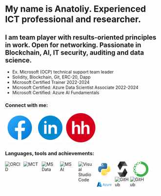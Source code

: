 # My name is Anatoliy. Experienced ICT professional and researcher.


## I am team player with results-oriented principles in work. Open for networking. Passionate in Blockchain, AI, IT security, auditing and data science.

- Ex. Microsoft (OCP) technical support team leader
- Solidity, Blockchain, Git, ERC-20, Dapp
- Microsoft Certified Trainer 2022-2024
- Microsoft Certified: Azure Data Scientist Associate 2022-2024
- Microsoft Certified: Azure AI Fundamentals

### Connect with me:

[![website](./img/fb.svg)](https://www.facebook.com/lutanatoliy)
[![website](./img/ln.svg)](https://www.linkedin.com/in/anatoliylut)
[![website](./img/hh.svg)](https://hh.ru/applicant/resumes/view?resume=b8cb2f99ff03f5f15e0039ed1f595859684847)
 
### Languages, tools and achievements:

[<img align="left" alt="ORCID" width="50px" src="https://orcid.org/assets/vectors/orcid.logo.icon.svg" style="padding-right:10px;" />](https://orcid.org/0000-0002-7588-3077)
[<img align="left" alt="MCT" width="50px" src="https://images.credly.com/size/110x110/images/bb4156e4-c2e1-4399-b03c-af6feb7a6cc4/image.png" style="padding-right:10px;" />](https://www.credly.com/badges/2a1d5881-236c-4fc2-b071-f6a631a518e2)
[<img align="left" alt="MS Data" width="50px" src="https://images.credly.com/size/340x340/images/5c8fca38-b0d2-49e5-9ad2-f3f8e79b327f/azure-data-scientist-associate-600x600.png" style="padding-right:10px;" />](https://www.credly.com/badges/cc98f949-66d4-40a1-876a-f666395f3108)
[<img align="left" alt="MS AI" width="50px" src="https://images.credly.com/size/340x340/images/4136ced8-75d5-4afb-8677-40b6236e2672/azure-ai-fundamentals-600x600.png" style="padding-right:10px;" />](https://www.credly.com/badges/a7271e7c-8a87-4ca2-af7f-fdd05fcb2377)
[<img align="left" alt="Visual Studio Code" width="50px" src="https://cdn.jsdelivr.net/gh/devicons/devicon/icons/vscode/vscode-original.svg" style="padding-right:10px;" />](https://cdn.jsdelivr.net/gh/devicons/devicon/icons/vscode/vscode-original.svg)
[<img align="left" alt="Python" width="50px" src="https://raw.githubusercontent.com/devicons/devicon/1119b9f84c0290e0f0b38982099a2bd027a48bf1/icons/python/python-original.svg" style="padding-right:10px;" />](https://raw.githubusercontent.com/devicons/devicon/1119b9f84c0290e0f0b38982099a2bd027a48bf1/icons/python/python-original.svg)
[<img align="left" alt="Solidity" width="50px" src="https://raw.githubusercontent.com/devicons/devicon/1119b9f84c0290e0f0b38982099a2bd027a48bf1/icons/solidity/solidity-original.svg" style="padding-right:10px;" />](https://raw.githubusercontent.com/devicons/devicon/1119b9f84c0290e0f0b38982099a2bd027a48bf1/icons/solidity/solidity-original.svg)
[<img align="left" alt="Anaconda" width="50px" src="https://raw.githubusercontent.com/devicons/devicon/1119b9f84c0290e0f0b38982099a2bd027a48bf1/icons/anaconda/anaconda-original.svg" style="padding-right:10px;" />](https://raw.githubusercontent.com/devicons/devicon/1119b9f84c0290e0f0b38982099a2bd027a48bf1/icons/anaconda/anaconda-original.svg)
[<img align="left" alt="Azure" width="50px" src="https://raw.githubusercontent.com/devicons/devicon/1119b9f84c0290e0f0b38982099a2bd027a48bf1/icons/azure/azure-original-wordmark.svg" style="padding-right:10px;" />](https://raw.githubusercontent.com/devicons/devicon/1119b9f84c0290e0f0b38982099a2bd027a48bf1/icons/azure/azure-original-wordmark.svg)
[<img align="left" alt="GitHub" width="50px" src="https://user-images.githubusercontent.com/3369400/139448065-39a229ba-4b06-434b-bc67-616e2ed80c8f.png" />](https://user-images.githubusercontent.com/3369400/139448065-39a229ba-4b06-434b-bc67-616e2ed80c8f.png)
[<img align="left" alt="GitHub" width="50px" src="https://www.codewars.com/packs/assets/logo.61192cf7.svg" />](https://www.codewars.com/users/zerotoolz/badges/large)

